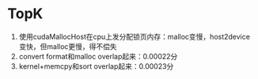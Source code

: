 # TopK

1. 使用cudaMallocHost在cpu上发分配锁页内存：malloc变慢，host2device变快，但malloc更慢，得不偿失
2. convert format和malloc overlap起来：0.00022分
3. kernel+memcpy和sort overlap起来：0.00023分